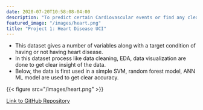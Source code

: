 ```yaml
---
date: 2020-07-20T10:58:08-04:00
description: "To predict certain Cardiovascular events or find any clear indications of heart health."
featured_image: "/images/heart.png"
title: "Project 1: Heart Disease UCI"
---
```


* This dataset gives a number of variables along with a target condition of having or not having heart disease.
* In this dataset process like data cleaning, EDA, data visualization are done to get clear insight of the data.
* Below, the data is first used in a simple SVM, random forest model, ANN ML model are used to get clear accuracy.


{{< figure src="/images/heart.png" >}}

[Link to GitHub Repository](https://github.com/muthu1698/heart-disease-prediction)

